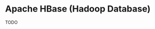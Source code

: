 # Apache HBase (Hadoop Database)

<!--
https://www.linkedin.com/learning/hbase-essential-training/welcome
-->

TODO
